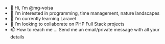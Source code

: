 - 👋 Hi, I’m @mg-voisa
- 👀 I’m interested in programming, time management, nature landscapes
- 🌱 I’m currently learning Laravel
- 💞️ I’m looking to collaborate on PHP Full Stack projects
- 📫 How to reach me ... Send me an email/private message with all your details

<!---
mg-voisa/mg-voisa is a ✨ special ✨ repository because its `README.md` (this file) appears on your GitHub profile.
You can click the Preview link to take a look at your changes.
--->
